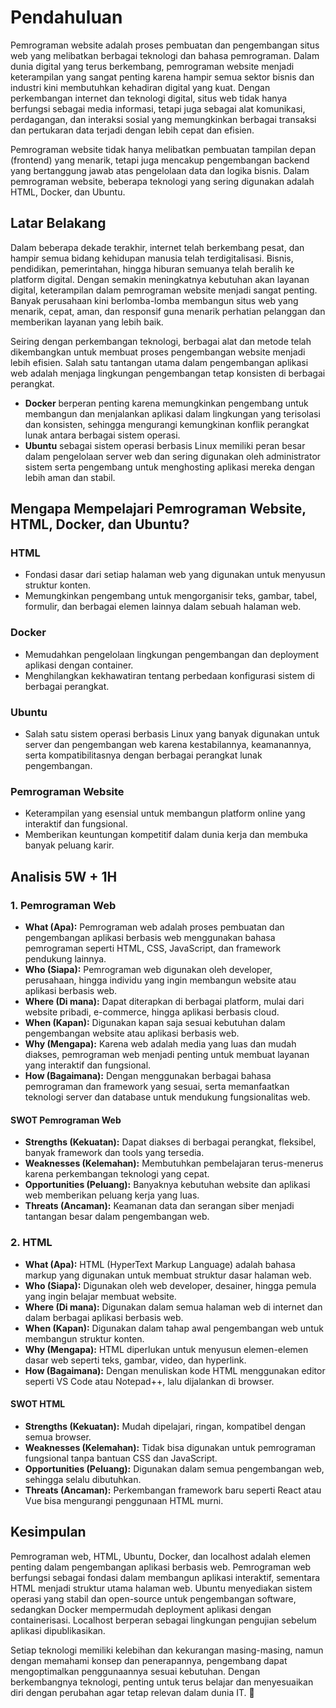 # Pendahuluan

Pemrograman website adalah proses pembuatan dan pengembangan situs web yang melibatkan berbagai teknologi dan bahasa pemrograman. Dalam dunia digital yang terus berkembang, pemrograman website menjadi keterampilan yang sangat penting karena hampir semua sektor bisnis dan industri kini membutuhkan kehadiran digital yang kuat. Dengan perkembangan internet dan teknologi digital, situs web tidak hanya berfungsi sebagai media informasi, tetapi juga sebagai alat komunikasi, perdagangan, dan interaksi sosial yang memungkinkan berbagai transaksi dan pertukaran data terjadi dengan lebih cepat dan efisien.

Pemrograman website tidak hanya melibatkan pembuatan tampilan depan (frontend) yang menarik, tetapi juga mencakup pengembangan backend yang bertanggung jawab atas pengelolaan data dan logika bisnis. Dalam pemrograman website, beberapa teknologi yang sering digunakan adalah HTML, Docker, dan Ubuntu.

## Latar Belakang

Dalam beberapa dekade terakhir, internet telah berkembang pesat, dan hampir semua bidang kehidupan manusia telah terdigitalisasi. Bisnis, pendidikan, pemerintahan, hingga hiburan semuanya telah beralih ke platform digital. Dengan semakin meningkatnya kebutuhan akan layanan digital, keterampilan dalam pemrograman website menjadi sangat penting. Banyak perusahaan kini berlomba-lomba membangun situs web yang menarik, cepat, aman, dan responsif guna menarik perhatian pelanggan dan memberikan layanan yang lebih baik.

Seiring dengan perkembangan teknologi, berbagai alat dan metode telah dikembangkan untuk membuat proses pengembangan website menjadi lebih efisien. Salah satu tantangan utama dalam pengembangan aplikasi web adalah menjaga lingkungan pengembangan tetap konsisten di berbagai perangkat.

- **Docker** berperan penting karena memungkinkan pengembang untuk membangun dan menjalankan aplikasi dalam lingkungan yang terisolasi dan konsisten, sehingga mengurangi kemungkinan konflik perangkat lunak antara berbagai sistem operasi.
- **Ubuntu** sebagai sistem operasi berbasis Linux memiliki peran besar dalam pengelolaan server web dan sering digunakan oleh administrator sistem serta pengembang untuk menghosting aplikasi mereka dengan lebih aman dan stabil.

## Mengapa Mempelajari Pemrograman Website, HTML, Docker, dan Ubuntu?

### **HTML**
- Fondasi dasar dari setiap halaman web yang digunakan untuk menyusun struktur konten.
- Memungkinkan pengembang untuk mengorganisir teks, gambar, tabel, formulir, dan berbagai elemen lainnya dalam sebuah halaman web.

### **Docker**
- Memudahkan pengelolaan lingkungan pengembangan dan deployment aplikasi dengan container.
- Menghilangkan kekhawatiran tentang perbedaan konfigurasi sistem di berbagai perangkat.

### **Ubuntu**
- Salah satu sistem operasi berbasis Linux yang banyak digunakan untuk server dan pengembangan web karena kestabilannya, keamanannya, serta kompatibilitasnya dengan berbagai perangkat lunak pengembangan.

### **Pemrograman Website**
- Keterampilan yang esensial untuk membangun platform online yang interaktif dan fungsional.
- Memberikan keuntungan kompetitif dalam dunia kerja dan membuka banyak peluang karir.

## Analisis 5W + 1H

### 1. Pemrograman Web
- **What (Apa):** Pemrograman web adalah proses pembuatan dan pengembangan aplikasi berbasis web menggunakan bahasa pemrograman seperti HTML, CSS, JavaScript, dan framework pendukung lainnya.
- **Who (Siapa):** Pemrograman web digunakan oleh developer, perusahaan, hingga individu yang ingin membangun website atau aplikasi berbasis web.
- **Where (Di mana):** Dapat diterapkan di berbagai platform, mulai dari website pribadi, e-commerce, hingga aplikasi berbasis cloud.
- **When (Kapan):** Digunakan kapan saja sesuai kebutuhan dalam pengembangan website atau aplikasi berbasis web.
- **Why (Mengapa):** Karena web adalah media yang luas dan mudah diakses, pemrograman web menjadi penting untuk membuat layanan yang interaktif dan fungsional.
- **How (Bagaimana):** Dengan menggunakan berbagai bahasa pemrograman dan framework yang sesuai, serta memanfaatkan teknologi server dan database untuk mendukung fungsionalitas web.

#### SWOT Pemrograman Web
- **Strengths (Kekuatan):** Dapat diakses di berbagai perangkat, fleksibel, banyak framework dan tools yang tersedia.
- **Weaknesses (Kelemahan):** Membutuhkan pembelajaran terus-menerus karena perkembangan teknologi yang cepat.
- **Opportunities (Peluang):** Banyaknya kebutuhan website dan aplikasi web memberikan peluang kerja yang luas.
- **Threats (Ancaman):** Keamanan data dan serangan siber menjadi tantangan besar dalam pengembangan web.

### 2. HTML
- **What (Apa):** HTML (HyperText Markup Language) adalah bahasa markup yang digunakan untuk membuat struktur dasar halaman web.
- **Who (Siapa):** Digunakan oleh web developer, desainer, hingga pemula yang ingin belajar membuat website.
- **Where (Di mana):** Digunakan dalam semua halaman web di internet dan dalam berbagai aplikasi berbasis web.
- **When (Kapan):** Digunakan dalam tahap awal pengembangan web untuk membangun struktur konten.
- **Why (Mengapa):** HTML diperlukan untuk menyusun elemen-elemen dasar web seperti teks, gambar, video, dan hyperlink.
- **How (Bagaimana):** Dengan menuliskan kode HTML menggunakan editor seperti VS Code atau Notepad++, lalu dijalankan di browser.

#### SWOT HTML
- **Strengths (Kekuatan):** Mudah dipelajari, ringan, kompatibel dengan semua browser.
- **Weaknesses (Kelemahan):** Tidak bisa digunakan untuk pemrograman fungsional tanpa bantuan CSS dan JavaScript.
- **Opportunities (Peluang):** Digunakan dalam semua pengembangan web, sehingga selalu dibutuhkan.
- **Threats (Ancaman):** Perkembangan framework baru seperti React atau Vue bisa mengurangi penggunaan HTML murni.

## Kesimpulan

Pemrograman web, HTML, Ubuntu, Docker, dan localhost adalah elemen penting dalam pengembangan aplikasi berbasis web. Pemrograman web berfungsi sebagai fondasi dalam membangun aplikasi interaktif, sementara HTML menjadi struktur utama halaman web. Ubuntu menyediakan sistem operasi yang stabil dan open-source untuk pengembangan software, sedangkan Docker mempermudah deployment aplikasi dengan containerisasi. Localhost berperan sebagai lingkungan pengujian sebelum aplikasi dipublikasikan.

Setiap teknologi memiliki kelebihan dan kekurangan masing-masing, namun dengan memahami konsep dan penerapannya, pengembang dapat mengoptimalkan penggunaannya sesuai kebutuhan. Dengan berkembangnya teknologi, penting untuk terus belajar dan menyesuaikan diri dengan perubahan agar tetap relevan dalam dunia IT. 🚀
